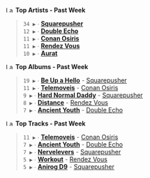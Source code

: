 <!--START_LASTFM_ARTISTS:{"period": "7day", "rows": 5}-->
<a href="https://last.fm" target="_blank"><img src="https://user-images.githubusercontent.com/17434202/215290617-e793598d-d7c9-428f-9975-156db1ba89cc.svg" alt="Last.fm Logo" width="18" height="13"/></a> **Top Artists - Past Week**

> `34 ▶️` ∙ **[Squarepusher](https://www.last.fm/music/Squarepusher)**<br/>
> `12 ▶️` ∙ **[Double Echo](https://www.last.fm/music/Double+Echo)**<br/>
> `11 ▶️` ∙ **[Conan Osiris](https://www.last.fm/music/Conan+Osiris)**<br/>
> `11 ▶️` ∙ **[Rendez Vous](https://www.last.fm/music/Rendez+Vous)**<br/>
> `10 ▶️` ∙ **[Aurat](https://www.last.fm/music/Aurat)**<br/>
<!--END_LASTFM_ARTISTS-->

<!--START_LASTFM_ALBUMS:{"period": "7day", "rows": 5}-->
<a href="https://last.fm" target="_blank"><img src="https://user-images.githubusercontent.com/17434202/215290617-e793598d-d7c9-428f-9975-156db1ba89cc.svg" alt="Last.fm Logo" width="18" height="13"/></a> **Top Albums - Past Week**

> `19 ▶️` ∙ **[Be Up a Hello](https://www.last.fm/music/Squarepusher/Be+Up+a+Hello)** - [Squarepusher](https://www.last.fm/music/Squarepusher)<br/>
> `11 ▶️` ∙ **[Telemoveis](https://www.last.fm/music/Conan+Osiris/Telemoveis)** - [Conan Osiris](https://www.last.fm/music/Conan+Osiris)<br/>
> `9 ▶️` ∙ **[Hard Normal Daddy](https://www.last.fm/music/Squarepusher/Hard+Normal+Daddy)** - [Squarepusher](https://www.last.fm/music/Squarepusher)<br/>
> `8 ▶️` ∙ **[Distance](https://www.last.fm/music/Rendez+Vous/Distance)** - [Rendez Vous](https://www.last.fm/music/Rendez+Vous)<br/>
> `7 ▶️` ∙ **[Ancient Youth](https://www.last.fm/music/Double+Echo/Ancient+Youth)** - [Double Echo](https://www.last.fm/music/Double+Echo)<br/>
<!--END_LASTFM_ALBUMS-->

<!--START_LASTFM_TRACKS:{"period": "7day", "rows": 5}-->
<a href="https://last.fm" target="_blank"><img src="https://user-images.githubusercontent.com/17434202/215290617-e793598d-d7c9-428f-9975-156db1ba89cc.svg" alt="Last.fm Logo" width="18" height="13"/></a> **Top Tracks - Past Week**

> `11 ▶️` ∙ **[Telemoveis](https://www.last.fm/music/Conan+Osiris/_/Telemoveis)** - [Conan Osiris](https://www.last.fm/music/Conan+Osiris)<br/>
> `7 ▶️` ∙ **[Ancient Youth](https://www.last.fm/music/Double+Echo/_/Ancient+Youth)** - [Double Echo](https://www.last.fm/music/Double+Echo)<br/>
> `7 ▶️` ∙ **[Nervelevers](https://www.last.fm/music/Squarepusher/_/Nervelevers)** - [Squarepusher](https://www.last.fm/music/Squarepusher)<br/>
> `5 ▶️` ∙ **[Workout](https://www.last.fm/music/Rendez+Vous/_/Workout)** - [Rendez Vous](https://www.last.fm/music/Rendez+Vous)<br/>
> `5 ▶️` ∙ **[Anirog D9](https://www.last.fm/music/Squarepusher/_/Anirog+D9)** - [Squarepusher](https://www.last.fm/music/Squarepusher)<br/>
<!--END_LASTFM_TRACKS-->